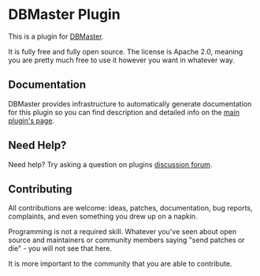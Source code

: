 # DBMaster Plugin

This is a plugin for [DBMaster](https://www.dbmaster.io).

It is fully free and fully open source. The license is Apache 2.0, meaning you are pretty much free to use it however you want in whatever way.

## Documentation

DBMaster provides infrastructure to automatically generate documentation for this plugin so you can find 
description and detailed info on the [main plugin's page](https://www.dbmaster.io/plugins/inventory-import/).

<!---
- For formatting code or config example, you can use the asciidoc `[source,ruby]` directive
- For more asciidoc formatting tips, see the excellent reference here https://github.com/elastic/docs#asciidoc-guide
-->

## Need Help?

Need help? Try asking a question on plugins [discussion forum](https://www.dbmaster.io/plugins/model-export/comments).

<!---

## Developing

### 1. Plugin Developement and Testing

#### Code
- To get started, you'll need java installed.

- Create a new plugin or clone and existing from the GitHub [dbmaster-plugins](https://github.com/dbmaster) organization. 
We also provide [example plugin](https://github.com/dbmaster?query=template).

 
### 2. Running your unpublished Plugin in DBMaster

You can use the same **2.1** method to run your plugin in an installed Logstash 
by editing its `Gemfile` and pointing the `:path` to your local plugin development 
directory or you can build the gem and install it using:
-->

## Contributing

All contributions are welcome: ideas, patches, documentation, bug reports, complaints, and even something you drew up on a napkin.

Programming is not a required skill. Whatever you've seen about open source and maintainers or community members  saying "send patches or die" - you will not see that here.

It is more important to the community that you are able to contribute.
